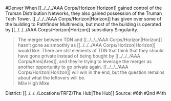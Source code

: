 #Denver 
When [[../../../AAA Corps/Horizon|Horizon]] gained control of the Truman Distribution Networks, they also gained possession of the Truman Tech Tower. [[../../../AAA Corps/Horizon|Horizon]] has given over some of the building to Pathfinder Multimedia, but most of the building is operated by [[../../../AAA Corps/Horizon|Horizon]] subsidiary Singularity.  

> The merger between TDN and [[../../../AAA Corps/Horizon|Horizon]] hasn’t gone as smoothly as [[../../../AAA Corps/Horizon|Horizon]] would like. There are still elements of TDN that think that they should have gone private instead of being bought by [[../../../AAA Corps/Ares|Ares]], and they’re trying to leverage the merger as another opportunity to go private again. [[../../../AAA Corps/Horizon|Horizon]] will win in the end, but the question remains about what the leftovers will be.  
> Mile High Mike

District: [[../../../Locations/FRFZ/The Hub|The Hub]]
Source: #6th #2nd #4th 